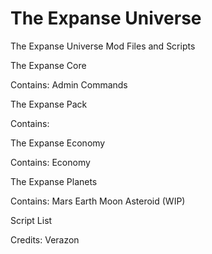 # The Expanse Universe
The Expanse Universe Mod Files and Scripts


The Expanse Core

Contains:
Admin Commands


The Expanse Pack

Contains:

The Expanse Economy

Contains: Economy

The Expanse Planets

Contains:
Mars
Earth
Moon
Asteroid (WIP)




Script List


Credits:
Verazon
